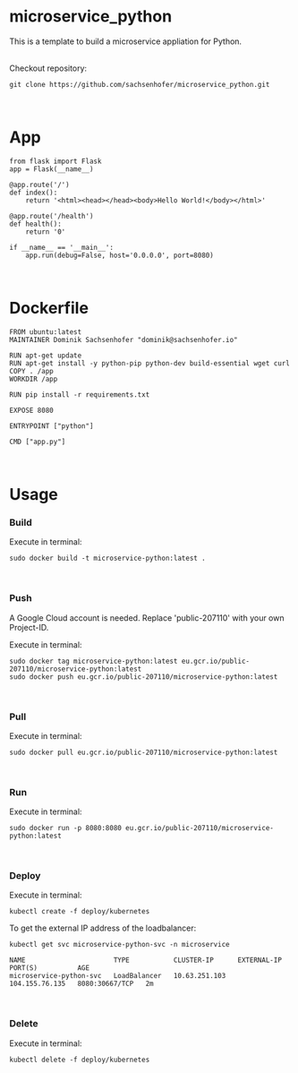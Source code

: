 # microservice_python

This is a template to build a microservice appliation for Python.

<br>
Checkout repository:

```
git clone https://github.com/sachsenhofer/microservice_python.git
```

<br>

# App

```
from flask import Flask
app = Flask(__name__)

@app.route('/')
def index():
    return '<html><head></head><body>Hello World!</body></html>'

@app.route('/health')
def health():
    return '0'

if __name__ == '__main__':
    app.run(debug=False, host='0.0.0.0', port=8080)
```

<br>

# Dockerfile

```
FROM ubuntu:latest
MAINTAINER Dominik Sachsenhofer "dominik@sachsenhofer.io"

RUN apt-get update
RUN apt-get install -y python-pip python-dev build-essential wget curl
COPY . /app
WORKDIR /app

RUN pip install -r requirements.txt

EXPOSE 8080

ENTRYPOINT ["python"]

CMD ["app.py"]
```

<br>

# Usage

### Build

Execute in terminal:

```
sudo docker build -t microservice-python:latest .
```

<br>

### Push

A Google Cloud account is needed. Replace 'public-207110' with your own Project-ID.

Execute in terminal:

```
sudo docker tag microservice-python:latest eu.gcr.io/public-207110/microservice-python:latest
sudo docker push eu.gcr.io/public-207110/microservice-python:latest
```

<br>

### Pull

Execute in terminal:

```
sudo docker pull eu.gcr.io/public-207110/microservice-python:latest
```

<br>

### Run

Execute in terminal:

```
sudo docker run -p 8080:8080 eu.gcr.io/public-207110/microservice-python:latest
```

<br>

### Deploy

Execute in terminal:

```
kubectl create -f deploy/kubernetes
```

To get the external IP address of the loadbalancer:

```
kubectl get svc microservice-python-svc -n microservice
```

```
NAME                      TYPE           CLUSTER-IP      EXTERNAL-IP      PORT(S)          AGE
microservice-python-svc   LoadBalancer   10.63.251.103   104.155.76.135   8080:30667/TCP   2m
```

<br>

### Delete

Execute in terminal:

```
kubectl delete -f deploy/kubernetes
```
